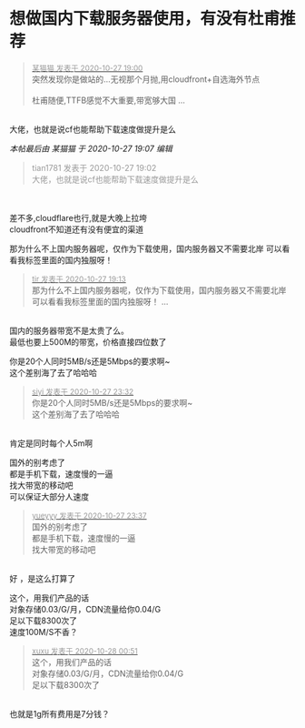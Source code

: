 # 想做国内下载服务器使用，有没有杜甫推荐


<div class="quote"><blockquote><font size="2"><a href="https://www.hostloc.com/forum.php?mod=redirect&amp;goto=findpost&amp;pid=9360573&amp;ptid=759098" target="_blank"><font color="#999999">某猫猫 发表于 2020-10-27 19:00</font></a></font><br />
突然发现你是做站的...无视那个月抛,用cloudfront+自选海外节点<br />
<br />
杜甫随便,TTFB感觉不大重要,带宽够大国 ...</blockquote></div><br />
大佬，也就是说cf也能帮助下载速度做提升是么

<i class="pstatus"> 本帖最后由 某猫猫 于 2020-10-27 19:07 编辑 </i><br />
<div class="quote"><blockquote><font color="#999999">tian1781 发表于 2020-10-27 19:02</font><br />
<font color="#999999">大佬，也就是说cf也能帮助下载速度做提升是么</font></blockquote></div><br />
<br />
差不多,cloudflare也行,就是大晚上拉垮<br />
cloudfront不知道还有没有便宜的渠道

那为什么不上国内服务器呢，仅作为下载使用，国内服务器又不需要北岸 可以看看我标签里面的国内独服呀！

<div class="quote"><blockquote><font size="2"><a href="https://www.hostloc.com/forum.php?mod=redirect&amp;goto=findpost&amp;pid=9360655&amp;ptid=759098" target="_blank"><font color="#999999">tir 发表于 2020-10-27 19:13</font></a></font><br />
那为什么不上国内服务器呢，仅作为下载使用，国内服务器又不需要北岸 可以看看我标签里面的国内独服呀！ ...</blockquote></div><br />
国内的服务器带宽不是太贵了么。<br />
最低也要上500M的带宽，价格直接四位数了

你是20个人同时5MB/s还是5Mbps的要求啊~<br />
这个差别海了去了哈哈哈

<div class="quote"><blockquote><font size="2"><a href="https://www.hostloc.com/forum.php?mod=redirect&amp;goto=findpost&amp;pid=9361898&amp;ptid=759098" target="_blank"><font color="#999999">siyi 发表于 2020-10-27 23:32</font></a></font><br />
你是20个人同时5MB/s还是5Mbps的要求啊~<br />
这个差别海了去了哈哈哈</blockquote></div><br />
肯定是同时每个人5m啊

国外的别考虑了<br />
都是手机下载，速度慢的一逼<br />
找大带宽的移动吧<br />
可以保证大部分人速度<img id="aimg_boju0" onclick="zoom(this, this.src, 0, 0, 0)" class="zoom" src="https://cdn.jsdelivr.net/gh/hishis/forum-master/public/images/patch.gif" onmouseover="img_onmouseoverfunc(this)" onload="thumbImg(this)" border="0" alt="" />

<div class="quote"><blockquote><font size="2"><a href="https://www.hostloc.com/forum.php?mod=redirect&amp;goto=findpost&amp;pid=9361916&amp;ptid=759098" target="_blank"><font color="#999999">yueyyy 发表于 2020-10-27 23:37</font></a></font><br />
国外的别考虑了<br />
都是手机下载，速度慢的一逼<br />
找大带宽的移动吧</blockquote></div><br />
好 ，是这么打算了

这个，用我们产品的话<br />
对象存储0.03/G/月，CDN流量给你0.04/G<br />
足以下载8300次了<br />
<img id="aimg_F64x0" onclick="zoom(this, this.src, 0, 0, 0)" class="zoom" src="https://s1.ax1x.com/2020/10/28/BlfFtH.png" onmouseover="img_onmouseoverfunc(this)" onload="thumbImg(this)" border="0" alt="" /><br />
速度100M/S不香？

<div class="quote"><blockquote><font size="2"><a href="https://www.hostloc.com/forum.php?mod=redirect&amp;goto=findpost&amp;pid=9362083&amp;ptid=759098" target="_blank"><font color="#999999">xuxu 发表于 2020-10-28 00:51</font></a></font><br />
这个，用我们产品的话<br />
对象存储0.03/G/月，CDN流量给你0.04/G<br />
足以下载8300次了</blockquote></div><br />
也就是1g所有费用是7分钱？
